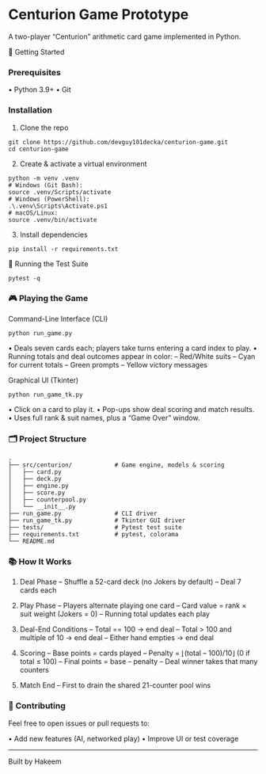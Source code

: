 # Centurion Game Prototype

A two-player “Centurion” arithmetic card game implemented in Python.

🚀 Getting Started

### Prerequisites

• Python 3.9+
• Git

### Installation

1. Clone the repo

```
git clone https://github.com/devguy101decka/centurion-game.git
cd centurion-game
```

2. Create & activate a virtual environment

```
python -m venv .venv
# Windows (Git Bash):
source .venv/Scripts/activate
# Windows (PowerShell):
.\.venv\Scripts\Activate.ps1
# macOS/Linux:
source .venv/bin/activate
```

3. Install dependencies

```
pip install -r requirements.txt
```

🧪 Running the Test Suite

```
pytest -q
```

### 🎮 Playing the Game

Command-Line Interface (CLI)

```
python run_game.py
```

• Deals seven cards each; players take turns entering a card index to play.
• Running totals and deal outcomes appear in color:
– Red/White suits
– Cyan for current totals
– Green prompts
– Yellow victory messages

Graphical UI (Tkinter)

```
python run_game_tk.py
```

• Click on a card to play it.
• Pop-ups show deal scoring and match results.
• Uses full rank & suit names, plus a “Game Over” window.

### 🗂️ Project Structure

```
.
├── src/centurion/            # Game engine, models & scoring
│   ├── card.py
│   ├── deck.py
│   ├── engine.py
│   ├── score.py
│   ├── counterpool.py
│   └── __init__.py
├── run_game.py               # CLI driver
├── run_game_tk.py            # Tkinter GUI driver
├── tests/                    # Pytest test suite
├── requirements.txt          # pytest, colorama
└── README.md
```

### 📚 How It Works

1. Deal Phase
   – Shuffle a 52-card deck (no Jokers by default)
   – Deal 7 cards each

2. Play Phase
   – Players alternate playing one card
   – Card value = rank × suit weight (Jokers = 0)
   – Running total updates each play

3. Deal-End Conditions
   – Total == 100 → end deal
   – Total > 100 and multiple of 10 → end deal
   – Either hand empties → end deal

4. Scoring
   – Base points = cards played
   – Penalty = ⌊(total – 100)/10⌋ (0 if total ≤ 100)
   – Final points = base – penalty
   – Deal winner takes that many counters

5. Match End
   – First to drain the shared 21-counter pool wins

### 🤝 Contributing

Feel free to open issues or pull requests to:

• Add new features (AI, networked play)
• Improve UI or test coverage

---

Built by Hakeem 
